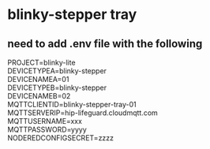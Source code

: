 # blinky-stepper tray
## need to add .env file with the following
PROJECT=blinky-lite  
DEVICETYPEA=blinky-stepper  
DEVICENAMEA=01  
DEVICETYPEB=blinky-stepper  
DEVICENAMEB=02  
MQTTCLIENTID=blinky-stepper-tray-01  
MQTTSERVERIP=hip-lifeguard.cloudmqtt.com  
MQTTUSERNAME=xxx  
MQTTPASSWORD=yyyy  
NODEREDCONFIGSECRET=zzzz  
  

